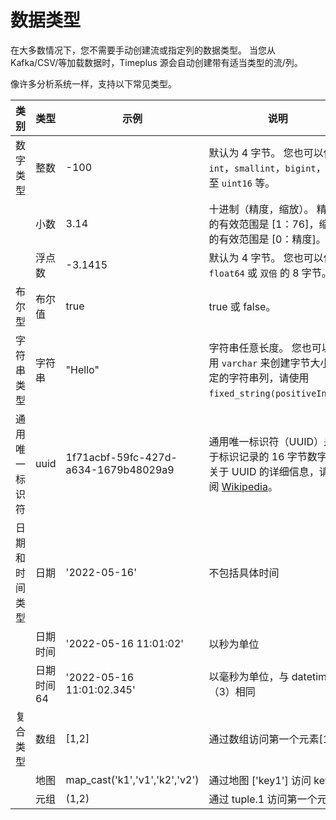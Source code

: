 # 数据类型

在大多数情况下，您不需要手动创建流或指定列的数据类型。 当您从 Kafka/CSV/等加载数据时，Timeplus 源会自动创建带有适当类型的流/列。

像许多分析系统一样，支持以下常见类型。

| 类别      | 类型     | 示例                                   | 说明                                                                                                                         | 相关函数                                                                                 |
| ------- | ------ | ------------------------------------ | -------------------------------------------------------------------------------------------------------------------------- | ------------------------------------------------------------------------------------ |
| 数字类型    | 整数     | -100                                 | 默认为 4 字节。 您也可以使用 `int`，`smallint`，`bigint`，或甚至 `uint16` 等。                                                                 | [to_int](functions_for_type#to_int)                                                  |
|         | 小数     | 3.14                                 | 十进制（精度，缩放）。 精确度的有效范围是 [1：76]，缩放的有效范围是 [0：精度]。                                                                              | [to_decimal](functions_for_type#to_decimal)                                          |
|         | 浮点数    | -3.1415                              | 默认为 4 字节。 您也可以使用 `float64` 或 `双倍` 的 8 字节。                                                                                  | [to_float](functions_for_type#to_float)                                              |
| 布尔型     | 布尔值    | true                                 | true 或 false。                                                                                                              |                                                                                      |
| 字符串类型   | 字符串    | "Hello"                              | 字符串任意长度。 您也可以使用 `varchar` 来创建字节大小固定的字符串列，请使用 `fixed_string(positiveInt)`。                                                  | [to_string](functions_for_type#to_string), [etc.](functions_for_text)                |
| 通用唯一标识符 | uuid   | 1f71acbf-59fc-427d-a634-1679b48029a9 | 通用唯一标识符（UUID）是用于标识记录的 16 字节数字。 关于 UUID 的详细信息，请参阅 [Wikipedia](https://en.wikipedia.org/wiki/Universally_unique_identifier)。 | [uuid](functions_for_text#uuid)                                                      |
| 日期和时间类型 | 日期     | '2022-05-16'                         | 不包括具体时间                                                                                                                    | [to_date](functions_for_type#to_date), [today](functions_for_datetime#today)         |
|         | 日期时间   | '2022-05-16 11:01:02'                | 以秒为单位                                                                                                                      | [to_time](functions_for_type#to_time), [now](functions_for_datetime#now)             |
|         | 日期时间64 | '2022-05-16 11:01:02.345'            | 以毫秒为单位，与 datetime64（3）相同                                                                                                   | [to_time](functions_for_type#to_time), [now64](functions_for_datetime#now64)         |
| 复合类型    | 数组     | [1,2]                                | 通过数组访问第一个元素[1]                                                                                                             | [length](functions_for_comp#length), [array_concat](functions_for_comp#array_concat) |
|         | 地图     | map_cast('k1','v1','k2','v2')        | 通过地图 ['key1'] 访问 key1                                                                                                      | [map_cast](functions_for_comp#map_cast)                                              |
|         | 元组     | (1,2)                                | 通过 tuple.1 访问第一个元素                                                                                                         | [tuple_cast](functions_for_comp#tuple_cast)                                          |

